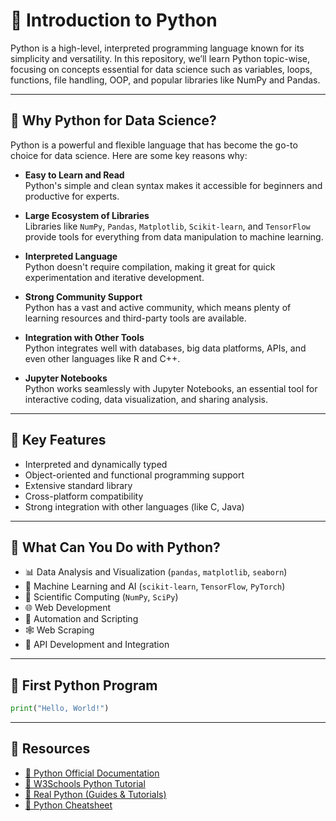 # 🐍 Introduction to Python

Python is a high-level, interpreted programming language known for its simplicity and versatility. In this repository, we’ll learn Python topic-wise, focusing on concepts essential for data science such as variables, loops, functions, file handling, OOP, and popular libraries like NumPy and Pandas.

---

## 🐍 Why Python for Data Science?

Python is a powerful and flexible language that has become the go-to choice for data science. Here are some key reasons why:

- **Easy to Learn and Read**  
  Python's simple and clean syntax makes it accessible for beginners and productive for experts.

- **Large Ecosystem of Libraries**  
  Libraries like `NumPy`, `Pandas`, `Matplotlib`, `Scikit-learn`, and `TensorFlow` provide tools for everything from data manipulation to machine learning.

- **Interpreted Language**  
  Python doesn't require compilation, making it great for quick experimentation and iterative development.

- **Strong Community Support**  
  Python has a vast and active community, which means plenty of learning resources and third-party tools are available.

- **Integration with Other Tools**  
  Python integrates well with databases, big data platforms, APIs, and even other languages like R and C++.

- **Jupyter Notebooks**  
  Python works seamlessly with Jupyter Notebooks, an essential tool for interactive coding, data visualization, and sharing analysis.

---


## 🔧 Key Features

- Interpreted and dynamically typed
- Object-oriented and functional programming support
- Extensive standard library
- Cross-platform compatibility
- Strong integration with other languages (like C, Java)

---

## 🔨 What Can You Do with Python?

- 📊 Data Analysis and Visualization (`pandas`, `matplotlib`, `seaborn`)
- 🤖 Machine Learning and AI (`scikit-learn`, `TensorFlow`, `PyTorch`)
- 🧬 Scientific Computing (`NumPy`, `SciPy`)
- 🌐 Web Development
- 🧪 Automation and Scripting
- 🕸️ Web Scraping 
- 🧾 API Development and Integration

---

## 🚀 First Python Program

```python
print("Hello, World!")
```
---

## 🔗 Resources

- [📘 Python Official Documentation](https://docs.python.org/3/)
- [📘 W3Schools Python Tutorial](https://www.w3schools.com/python/)
- [📘 Real Python (Guides & Tutorials)](https://realpython.com/)
- [📘 Python Cheatsheet](https://www.pythoncheatsheet.org/)



